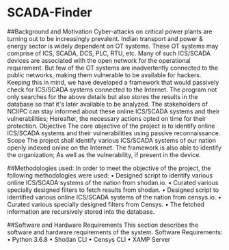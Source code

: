 # SCADA-Finder

##Background and Motivation
Cyber-attacks on critical power plants are turning out to be increasingly prevalent. Indian transport and power & energy sector is widely dependent on OT systems. These OT systems may comprise of ICS, SCADA, DCS, PLC, RTU, etc. Many of such ICS/SCADA devices are associated with the open network for the operational requirement. But few of the OT systems are inadvertently connected to the public networks, making them vulnerable to be available for hackers. 
Keeping this in mind, we have developed a framework that would passively check for ICS/SCADA systems connected to the Internet.
The program not only searches for the above details but also stores the results in the database so that it's later available to be analyzed.
The stakeholders of NCIIPC can stay informed about these online ICS/SCADA systems and their vulnerabilities; Hereafter, the necessary actions opted on time for their protection.
Objective
The core objective of the project is to identify online ICS/SCADA systems and their vulnerabilities using passive reconnaissance. 
Scope
The project shall identify various ICS/SCADA systems of our nation openly indexed online on the Internet. The framework is also able to identify the organization; As well as the vulnerability, if present in the device.


##Methodologies used:
In order to meet the objective of the project, the following methodologies were used:
•	Designed script to identify various online ICS/SCADA systems of the nation from shodan.io.
•	Curated various specially designed filters to fetch results from shodan.
•	Designed script to identified various online ICS/SCADA systems of the nation from censys.io. 
•	Curated various specially designed filters from Censys.
•	The fetched information are recursively stored into the database.

##Software and Hardware Requirements
This section describes the software and hardware requirements of the system.
Software Requirements:
•	Python 3.6.8
•	Shodan CLI
•	Censys CLI
•	XAMP Server
